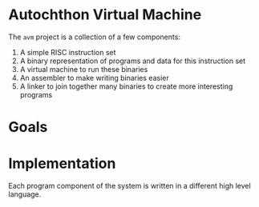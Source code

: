 
# Autochthon Virtual Machine

The `avm` project is a collection of a few components:

1. A simple RISC instruction set
2. A binary representation of programs and data for this instruction set
3. A virtual machine to run these binaries
4. An assembler to make writing binaries easier
5. A linker to join together many binaries to create more interesting programs

# Goals


# Implementation

Each program component of the system is written in a different high level language.


